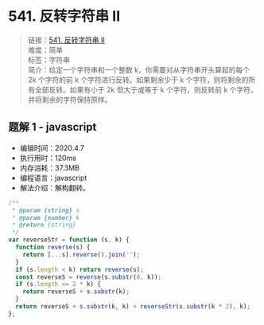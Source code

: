 # 541. 反转字符串 II

> 链接：[541. 反转字符串 II](https://leetcode-cn.com/problems/reverse-string-ii/)  
> 难度：简单  
> 标签：字符串  
> 简介：给定一个字符串和一个整数 k，你需要对从字符串开头算起的每个 2k 个字符的前 k 个字符进行反转。如果剩余少于 k 个字符，则将剩余的所有全部反转。如果有小于 2k 但大于或等于 k 个字符，则反转前 k 个字符，并将剩余的字符保持原样。

## 题解 1 - javascript

- 编辑时间：2020.4.7
- 执行用时：120ms
- 内存消耗：37.3MB
- 编程语言：javascript
- 解法介绍：解构翻转。

```javascript
/**
 * @param {string} s
 * @param {number} k
 * @return {string}
 */
var reverseStr = function (s, k) {
  function reverse(s) {
    return [...s].reverse().join('');
  }
  if (s.length < k) return reverse(s);
  const reverseS = reverse(s.substr(0, k));
  if (s.length <= 2 * k) {
    return reverseS + s.substr(k);
  }
  return reverseS + s.substr(k, k) + reverseStr(s.substr(k * 2), k);
};
```
